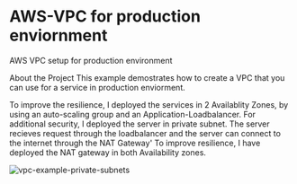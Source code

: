 # AWS-VPC for production enviornment
AWS VPC setup for production environment

About the Project
 This example demostrates how to create a VPC that you can use for a service in production enviorment.

To improve the resilience, I deployed the services in 2 Availablity Zones, by using an auto-scaling group and an Application-Loadbalancer.
For additional security, I deployed the server in private subnet. The server recieves request through the loadbalancer and the server can connect to the internet through the NAT Gateway'
To improve resilience, I have deployed the NAT gateway in both Availability zones.

![vpc-example-private-subnets](https://github.com/Arjuncherott/AWS-VPC/assets/127583316/d029423d-1620-4849-b1f0-4bc456f248e1)
